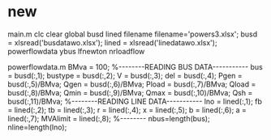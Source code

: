 # new
main.m
clc
clear
global busd lined filename
filename='powers3.xlsx';
busd = xlsread('busdatawo.xlsx');
lined = xlsread('linedatawo.xlsx');
powerflowdata
ybus
lfnewton
nrloadflow

powerflowdata.m
BMva = 100;
%--------READING BUS DATA-----------
bus = busd(:,1);
bustype = busd(:,2);
V = busd(:,3);
del = busd(:,4);
Pgen = busd(:,5)/BMva;
Qgen = busd(:,6)/BMva;
Pload = busd(:,7)/BMva;
Qload = busd(:,8)/BMva;
Qmin = busd(:,9)/BMva;
Qmax = busd(:,10)/BMva;
Qsh = busd(:,11)/BMva;
%--------READING LINE DATA-----------
lno = lined(:,1);
fb = lined(:,2);
tb = lined(:,3);
r = lined(:,4);
x = lined(:,5);
b = lined(:,6);
a = lined(:,7);
MVAlimit = lined(:,8);
%--------
nbus=length(bus);
nline=length(lno);
